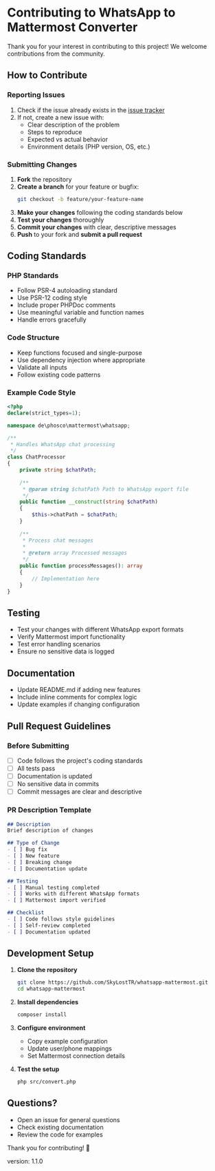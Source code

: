 # Contributing to WhatsApp to Mattermost Converter

Thank you for your interest in contributing to this project! We welcome contributions from the community.

## How to Contribute

### Reporting Issues

1. Check if the issue already exists in the [issue tracker](../../issues)
2. If not, create a new issue with:
   - Clear description of the problem
   - Steps to reproduce
   - Expected vs actual behavior
   - Environment details (PHP version, OS, etc.)

### Submitting Changes

1. **Fork** the repository
2. **Create a branch** for your feature or bugfix:
   ```bash
   git checkout -b feature/your-feature-name
   ```
3. **Make your changes** following the coding standards below
4. **Test your changes** thoroughly
5. **Commit your changes** with clear, descriptive messages
6. **Push** to your fork and **submit a pull request**

## Coding Standards

### PHP Standards

- Follow PSR-4 autoloading standard
- Use PSR-12 coding style
- Include proper PHPDoc comments
- Use meaningful variable and function names
- Handle errors gracefully

### Code Structure

- Keep functions focused and single-purpose
- Use dependency injection where appropriate
- Validate all inputs
- Follow existing code patterns

### Example Code Style

```php
<?php
declare(strict_types=1);

namespace de\phosco\mattermost\whatsapp;

/**
 * Handles WhatsApp chat processing
 */
class ChatProcessor
{
    private string $chatPath;
    
    /**
     * @param string $chatPath Path to WhatsApp export file
     */
    public function __construct(string $chatPath)
    {
        $this->chatPath = $chatPath;
    }
    
    /**
     * Process chat messages
     * 
     * @return array Processed messages
     */
    public function processMessages(): array
    {
        // Implementation here
    }
}
```

## Testing

- Test your changes with different WhatsApp export formats
- Verify Mattermost import functionality
- Test error handling scenarios
- Ensure no sensitive data is logged

## Documentation

- Update README.md if adding new features
- Include inline comments for complex logic
- Update examples if changing configuration

## Pull Request Guidelines

### Before Submitting

- [ ] Code follows the project's coding standards
- [ ] All tests pass
- [ ] Documentation is updated
- [ ] No sensitive data in commits
- [ ] Commit messages are clear and descriptive

### PR Description Template

```markdown
## Description
Brief description of changes

## Type of Change
- [ ] Bug fix
- [ ] New feature
- [ ] Breaking change
- [ ] Documentation update

## Testing
- [ ] Manual testing completed
- [ ] Works with different WhatsApp formats
- [ ] Mattermost import verified

## Checklist
- [ ] Code follows style guidelines
- [ ] Self-review completed
- [ ] Documentation updated
```

## Development Setup

1. **Clone the repository**
   ```bash
   git clone https://github.com/SkyLostTR/whatsapp-mattermost.git
   cd whatsapp-mattermost
   ```

2. **Install dependencies**
   ```bash
   composer install
   ```

3. **Configure environment**
   - Copy example configuration
   - Update user/phone mappings
   - Set Mattermost connection details

4. **Test the setup**
   ```bash
   php src/convert.php
   ```

## Questions?

- Open an issue for general questions
- Check existing documentation
- Review the code for examples

Thank you for contributing! 🎉

version: 1.1.0
